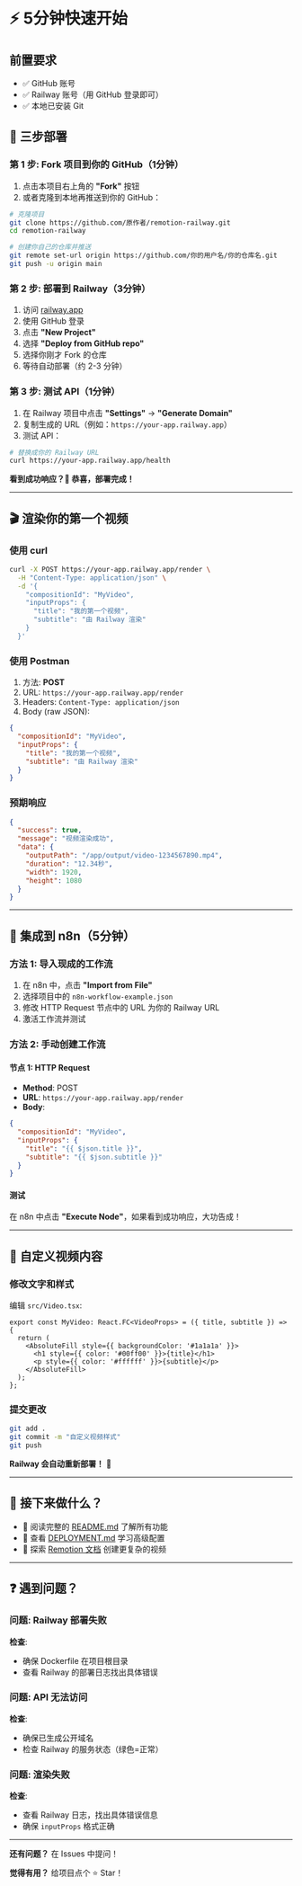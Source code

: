 # ⚡ 5分钟快速开始

## 前置要求

- ✅ GitHub 账号
- ✅ Railway 账号（用 GitHub 登录即可）
- ✅ 本地已安装 Git

## 🚀 三步部署

### 第 1 步: Fork 项目到你的 GitHub（1分钟）

1. 点击本项目右上角的 **"Fork"** 按钮
2. 或者克隆到本地再推送到你的 GitHub：

```bash
# 克隆项目
git clone https://github.com/原作者/remotion-railway.git
cd remotion-railway

# 创建你自己的仓库并推送
git remote set-url origin https://github.com/你的用户名/你的仓库名.git
git push -u origin main
```

### 第 2 步: 部署到 Railway（3分钟）

1. 访问 [railway.app](https://railway.app)
2. 使用 GitHub 登录
3. 点击 **"New Project"**
4. 选择 **"Deploy from GitHub repo"**
5. 选择你刚才 Fork 的仓库
6. 等待自动部署（约 2-3 分钟）

### 第 3 步: 测试 API（1分钟）

1. 在 Railway 项目中点击 **"Settings"** → **"Generate Domain"**
2. 复制生成的 URL（例如：`https://your-app.railway.app`）
3. 测试 API：

```bash
# 替换成你的 Railway URL
curl https://your-app.railway.app/health
```

**看到成功响应？🎉 恭喜，部署完成！**

---

## 🎬 渲染你的第一个视频

### 使用 curl

```bash
curl -X POST https://your-app.railway.app/render \
  -H "Content-Type: application/json" \
  -d '{
    "compositionId": "MyVideo",
    "inputProps": {
      "title": "我的第一个视频",
      "subtitle": "由 Railway 渲染"
    }
  }'
```

### 使用 Postman

1. 方法: **POST**
2. URL: `https://your-app.railway.app/render`
3. Headers: `Content-Type: application/json`
4. Body (raw JSON):
```json
{
  "compositionId": "MyVideo",
  "inputProps": {
    "title": "我的第一个视频",
    "subtitle": "由 Railway 渲染"
  }
}
```

### 预期响应

```json
{
  "success": true,
  "message": "视频渲染成功",
  "data": {
    "outputPath": "/app/output/video-1234567890.mp4",
    "duration": "12.34秒",
    "width": 1920,
    "height": 1080
  }
}
```

---

## 🔗 集成到 n8n（5分钟）

### 方法 1: 导入现成的工作流

1. 在 n8n 中，点击 **"Import from File"**
2. 选择项目中的 `n8n-workflow-example.json`
3. 修改 HTTP Request 节点中的 URL 为你的 Railway URL
4. 激活工作流并测试

### 方法 2: 手动创建工作流

#### 节点 1: HTTP Request
- **Method**: POST
- **URL**: `https://your-app.railway.app/render`
- **Body**:
```json
{
  "compositionId": "MyVideo",
  "inputProps": {
    "title": "{{ $json.title }}",
    "subtitle": "{{ $json.subtitle }}"
  }
}
```

#### 测试

在 n8n 中点击 **"Execute Node"**，如果看到成功响应，大功告成！

---

## 📝 自定义视频内容

### 修改文字和样式

编辑 `src/Video.tsx`:

```tsx
export const MyVideo: React.FC<VideoProps> = ({ title, subtitle }) => {
  return (
    <AbsoluteFill style={{ backgroundColor: '#1a1a1a' }}>
      <h1 style={{ color: '#00ff00' }}>{title}</h1>
      <p style={{ color: '#ffffff' }}>{subtitle}</p>
    </AbsoluteFill>
  );
};
```

### 提交更改

```bash
git add .
git commit -m "自定义视频样式"
git push
```

**Railway 会自动重新部署！** 🚀

---

## 🎯 接下来做什么？

- 📖 阅读完整的 [README.md](README.md) 了解所有功能
- 🔧 查看 [DEPLOYMENT.md](DEPLOYMENT.md) 学习高级配置
- 🎨 探索 [Remotion 文档](https://www.remotion.dev/docs/) 创建更复杂的视频

---

## ❓ 遇到问题？

### 问题: Railway 部署失败

**检查**:
- 确保 Dockerfile 在项目根目录
- 查看 Railway 的部署日志找出具体错误

### 问题: API 无法访问

**检查**:
- 确保已生成公开域名
- 检查 Railway 的服务状态（绿色=正常）

### 问题: 渲染失败

**检查**:
- 查看 Railway 日志，找出具体错误信息
- 确保 `inputProps` 格式正确

---

**还有问题？** 在 Issues 中提问！

**觉得有用？** 给项目点个 ⭐ Star！

